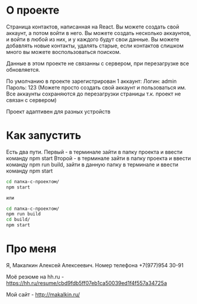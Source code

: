 # О проекте

Страница контактов, написанная на React. Вы можете создать свой аккаунт, а потом войти в него. Вы можете создать несколько аккаунтов, и войти в любой из них, и у каждого будут свои данные. Вы можете добавлять новые контакты, удалять старые, если контактов слишком много вы можете воспользоваться поиском.

Данные в этом проекте не связанны с сервером, при перезагрузке все обновляется.

По умолчанию в проекте зарегистрирован 1 аккаунт: 
Логин: admin
Пароль: 123
(Можете просто создать свой аккаунт и пользоваться им. Все аккаунты сохраняются до перезагрузки страницы т.к. проект не связан с сервером)

Проект адаптивен для разных устройств


# Как запустить

Есть два пути.
Первый - в терминале зайти в папку проекта и ввести команду npm start
Второй - в терминале зайти в папку проекта и ввести команду npm run build, зайти в данную папку в терминале и ввести команду npm start

```bash
cd папка-с-проектом/
npm start

или

cd папка-с-проектом/
npm run build
cd build/
npm start
```


# Про меня

Я, Макалкин Алексей Алексеевич. Номер телефона +7(977)954 30-91

Моё резюме на hh.ru - https://hh.ru/resume/cbd9fdb5ff07eb1ca50039ed1f4f557a34725a

Мой сайт - http://makalkin.ru/
